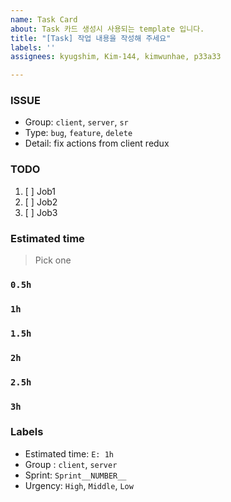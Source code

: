 ```yaml
---
name: Task Card
about: Task 카드 생성시 사용되는 template 입니다.
title: "[Task] 작업 내용을 작성해 주세요"
labels: ''
assignees: kyugshim, Kim-144, kimwunhae, p33a33

---
```


### ISSUE
- Group:  `client`, `server`, `sr`
- Type: `bug`, `feature`, `delete`
- Detail: fix actions from client redux

### TODO
1. [ ] Job1
2. [ ] Job2
3. [ ] Job3

### Estimated time
> Pick one
### `0.5h`
### `1h`
### `1.5h`
### `2h`
### `2.5h`
### `3h`

### Labels
- Estimated time: `E: 1h`
- Group : `client`, `server`
- Sprint: `Sprint__NUMBER__`
- Urgency: `High`, `Middle`, `Low`
